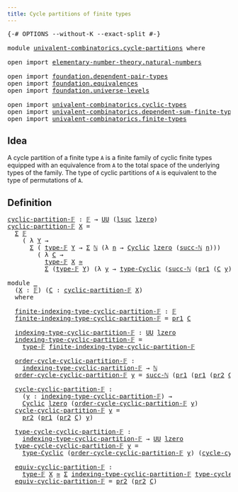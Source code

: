 ```yaml
---
title: Cycle partitions of finite types
---
```


<pre class="Agda"><a id="58" class="Symbol">{-#</a> <a id="62" class="Keyword">OPTIONS</a> <a id="70" class="Pragma">--without-K</a> <a id="82" class="Pragma">--exact-split</a> <a id="96" class="Symbol">#-}</a>

<a id="101" class="Keyword">module</a> <a id="108" href="univalent-combinatorics.cycle-partitions.html" class="Module">univalent-combinatorics.cycle-partitions</a> <a id="149" class="Keyword">where</a>

<a id="156" class="Keyword">open</a> <a id="161" class="Keyword">import</a> <a id="168" href="elementary-number-theory.natural-numbers.html" class="Module">elementary-number-theory.natural-numbers</a>

<a id="210" class="Keyword">open</a> <a id="215" class="Keyword">import</a> <a id="222" href="foundation.dependent-pair-types.html" class="Module">foundation.dependent-pair-types</a>
<a id="254" class="Keyword">open</a> <a id="259" class="Keyword">import</a> <a id="266" href="foundation.equivalences.html" class="Module">foundation.equivalences</a>
<a id="290" class="Keyword">open</a> <a id="295" class="Keyword">import</a> <a id="302" href="foundation.universe-levels.html" class="Module">foundation.universe-levels</a>

<a id="330" class="Keyword">open</a> <a id="335" class="Keyword">import</a> <a id="342" href="univalent-combinatorics.cyclic-types.html" class="Module">univalent-combinatorics.cyclic-types</a>
<a id="379" class="Keyword">open</a> <a id="384" class="Keyword">import</a> <a id="391" href="univalent-combinatorics.dependent-sum-finite-types.html" class="Module">univalent-combinatorics.dependent-sum-finite-types</a>
<a id="442" class="Keyword">open</a> <a id="447" class="Keyword">import</a> <a id="454" href="univalent-combinatorics.finite-types.html" class="Module">univalent-combinatorics.finite-types</a>
</pre>
## Idea

A cycle partition of a finite type `A` is a finite family of cyclic finite types equipped with an equivalence from `A` to the total space of the underlying types of the family. The type of cyclic partitions of `A` is equivalent to the type of permutations of `A`.

## Definition

<pre class="Agda"><a id="cyclic-partition-𝔽"></a><a id="793" href="univalent-combinatorics.cycle-partitions.html#793" class="Function">cyclic-partition-𝔽</a> <a id="812" class="Symbol">:</a> <a id="814" href="univalent-combinatorics.finite-types.html#4635" class="Function">𝔽</a> <a id="816" class="Symbol">→</a> <a id="818" href="foundation-core.universe-levels.html#235" class="Primitive">UU</a> <a id="821" class="Symbol">(</a><a id="822" href="Agda.Primitive.html#780" class="Primitive">lsuc</a> <a id="827" href="Agda.Primitive.html#764" class="Primitive">lzero</a><a id="832" class="Symbol">)</a>
<a id="834" href="univalent-combinatorics.cycle-partitions.html#793" class="Function">cyclic-partition-𝔽</a> <a id="853" href="univalent-combinatorics.cycle-partitions.html#853" class="Bound">X</a> <a id="855" class="Symbol">=</a>
  <a id="859" href="foundation-core.dependent-pair-types.html#515" class="Record">Σ</a> <a id="861" href="univalent-combinatorics.finite-types.html#4635" class="Function">𝔽</a>
    <a id="867" class="Symbol">(</a> <a id="869" class="Symbol">λ</a> <a id="871" href="univalent-combinatorics.cycle-partitions.html#871" class="Bound">Y</a> <a id="873" class="Symbol">→</a>
      <a id="881" href="foundation-core.dependent-pair-types.html#515" class="Record">Σ</a> <a id="883" class="Symbol">(</a> <a id="885" href="univalent-combinatorics.finite-types.html#4683" class="Function">type-𝔽</a> <a id="892" href="univalent-combinatorics.cycle-partitions.html#871" class="Bound">Y</a> <a id="894" class="Symbol">→</a> <a id="896" href="foundation-core.dependent-pair-types.html#515" class="Record">Σ</a> <a id="898" href="elementary-number-theory.natural-numbers.html#1458" class="Datatype">ℕ</a> <a id="900" class="Symbol">(λ</a> <a id="903" href="univalent-combinatorics.cycle-partitions.html#903" class="Bound">n</a> <a id="905" class="Symbol">→</a> <a id="907" href="univalent-combinatorics.cyclic-types.html#3991" class="Function">Cyclic</a> <a id="914" href="Agda.Primitive.html#764" class="Primitive">lzero</a> <a id="920" class="Symbol">(</a><a id="921" href="elementary-number-theory.natural-numbers.html#1492" class="InductiveConstructor">succ-ℕ</a> <a id="928" href="univalent-combinatorics.cycle-partitions.html#903" class="Bound">n</a><a id="929" class="Symbol">)))</a>
        <a id="941" class="Symbol">(</a> <a id="943" class="Symbol">λ</a> <a id="945" href="univalent-combinatorics.cycle-partitions.html#945" class="Bound">C</a> <a id="947" class="Symbol">→</a>
          <a id="959" href="univalent-combinatorics.finite-types.html#4683" class="Function">type-𝔽</a> <a id="966" href="univalent-combinatorics.cycle-partitions.html#853" class="Bound">X</a> <a id="968" href="foundation-core.equivalences.html#1621" class="Function Operator">≃</a>
          <a id="980" href="foundation-core.dependent-pair-types.html#515" class="Record">Σ</a> <a id="982" class="Symbol">(</a><a id="983" href="univalent-combinatorics.finite-types.html#4683" class="Function">type-𝔽</a> <a id="990" href="univalent-combinatorics.cycle-partitions.html#871" class="Bound">Y</a><a id="991" class="Symbol">)</a> <a id="993" class="Symbol">(λ</a> <a id="996" href="univalent-combinatorics.cycle-partitions.html#996" class="Bound">y</a> <a id="998" class="Symbol">→</a> <a id="1000" href="univalent-combinatorics.cyclic-types.html#4436" class="Function">type-Cyclic</a> <a id="1012" class="Symbol">(</a><a id="1013" href="elementary-number-theory.natural-numbers.html#1492" class="InductiveConstructor">succ-ℕ</a> <a id="1020" class="Symbol">(</a><a id="1021" href="foundation-core.dependent-pair-types.html#605" class="Field">pr1</a> <a id="1025" class="Symbol">(</a><a id="1026" href="univalent-combinatorics.cycle-partitions.html#945" class="Bound">C</a> <a id="1028" href="univalent-combinatorics.cycle-partitions.html#996" class="Bound">y</a><a id="1029" class="Symbol">)))</a> <a id="1033" class="Symbol">(</a><a id="1034" href="foundation-core.dependent-pair-types.html#617" class="Field">pr2</a> <a id="1038" class="Symbol">(</a><a id="1039" href="univalent-combinatorics.cycle-partitions.html#945" class="Bound">C</a> <a id="1041" href="univalent-combinatorics.cycle-partitions.html#996" class="Bound">y</a><a id="1042" class="Symbol">)))))</a>

<a id="1049" class="Keyword">module</a> <a id="1056" href="univalent-combinatorics.cycle-partitions.html#1056" class="Module">_</a>
  <a id="1060" class="Symbol">(</a><a id="1061" href="univalent-combinatorics.cycle-partitions.html#1061" class="Bound">X</a> <a id="1063" class="Symbol">:</a> <a id="1065" href="univalent-combinatorics.finite-types.html#4635" class="Function">𝔽</a><a id="1066" class="Symbol">)</a> <a id="1068" class="Symbol">(</a><a id="1069" href="univalent-combinatorics.cycle-partitions.html#1069" class="Bound">C</a> <a id="1071" class="Symbol">:</a> <a id="1073" href="univalent-combinatorics.cycle-partitions.html#793" class="Function">cyclic-partition-𝔽</a> <a id="1092" href="univalent-combinatorics.cycle-partitions.html#1061" class="Bound">X</a><a id="1093" class="Symbol">)</a>
  <a id="1097" class="Keyword">where</a>

  <a id="1106" href="univalent-combinatorics.cycle-partitions.html#1106" class="Function">finite-indexing-type-cyclic-partition-𝔽</a> <a id="1146" class="Symbol">:</a> <a id="1148" href="univalent-combinatorics.finite-types.html#4635" class="Function">𝔽</a>
  <a id="1152" href="univalent-combinatorics.cycle-partitions.html#1106" class="Function">finite-indexing-type-cyclic-partition-𝔽</a> <a id="1192" class="Symbol">=</a> <a id="1194" href="foundation-core.dependent-pair-types.html#605" class="Field">pr1</a> <a id="1198" href="univalent-combinatorics.cycle-partitions.html#1069" class="Bound">C</a>

  <a id="1203" href="univalent-combinatorics.cycle-partitions.html#1203" class="Function">indexing-type-cyclic-partition-𝔽</a> <a id="1236" class="Symbol">:</a> <a id="1238" href="foundation-core.universe-levels.html#235" class="Primitive">UU</a> <a id="1241" href="Agda.Primitive.html#764" class="Primitive">lzero</a>
  <a id="1249" href="univalent-combinatorics.cycle-partitions.html#1203" class="Function">indexing-type-cyclic-partition-𝔽</a> <a id="1282" class="Symbol">=</a>
    <a id="1288" href="univalent-combinatorics.finite-types.html#4683" class="Function">type-𝔽</a> <a id="1295" href="univalent-combinatorics.cycle-partitions.html#1106" class="Function">finite-indexing-type-cyclic-partition-𝔽</a>

  <a id="1338" href="univalent-combinatorics.cycle-partitions.html#1338" class="Function">order-cycle-cyclic-partition-𝔽</a> <a id="1369" class="Symbol">:</a>
    <a id="1375" href="univalent-combinatorics.cycle-partitions.html#1203" class="Function">indexing-type-cyclic-partition-𝔽</a> <a id="1408" class="Symbol">→</a> <a id="1410" href="elementary-number-theory.natural-numbers.html#1458" class="Datatype">ℕ</a>
  <a id="1414" href="univalent-combinatorics.cycle-partitions.html#1338" class="Function">order-cycle-cyclic-partition-𝔽</a> <a id="1445" href="univalent-combinatorics.cycle-partitions.html#1445" class="Bound">y</a> <a id="1447" class="Symbol">=</a> <a id="1449" href="elementary-number-theory.natural-numbers.html#1492" class="InductiveConstructor">succ-ℕ</a> <a id="1456" class="Symbol">(</a><a id="1457" href="foundation-core.dependent-pair-types.html#605" class="Field">pr1</a> <a id="1461" class="Symbol">(</a><a id="1462" href="foundation-core.dependent-pair-types.html#605" class="Field">pr1</a> <a id="1466" class="Symbol">(</a><a id="1467" href="foundation-core.dependent-pair-types.html#617" class="Field">pr2</a> <a id="1471" href="univalent-combinatorics.cycle-partitions.html#1069" class="Bound">C</a><a id="1472" class="Symbol">)</a> <a id="1474" href="univalent-combinatorics.cycle-partitions.html#1445" class="Bound">y</a><a id="1475" class="Symbol">))</a>

  <a id="1481" href="univalent-combinatorics.cycle-partitions.html#1481" class="Function">cycle-cyclic-partition-𝔽</a> <a id="1506" class="Symbol">:</a>
    <a id="1512" class="Symbol">(</a><a id="1513" href="univalent-combinatorics.cycle-partitions.html#1513" class="Bound">y</a> <a id="1515" class="Symbol">:</a> <a id="1517" href="univalent-combinatorics.cycle-partitions.html#1203" class="Function">indexing-type-cyclic-partition-𝔽</a><a id="1549" class="Symbol">)</a> <a id="1551" class="Symbol">→</a>
    <a id="1557" href="univalent-combinatorics.cyclic-types.html#3991" class="Function">Cyclic</a> <a id="1564" href="Agda.Primitive.html#764" class="Primitive">lzero</a> <a id="1570" class="Symbol">(</a><a id="1571" href="univalent-combinatorics.cycle-partitions.html#1338" class="Function">order-cycle-cyclic-partition-𝔽</a> <a id="1602" href="univalent-combinatorics.cycle-partitions.html#1513" class="Bound">y</a><a id="1603" class="Symbol">)</a>
  <a id="1607" href="univalent-combinatorics.cycle-partitions.html#1481" class="Function">cycle-cyclic-partition-𝔽</a> <a id="1632" href="univalent-combinatorics.cycle-partitions.html#1632" class="Bound">y</a> <a id="1634" class="Symbol">=</a>
    <a id="1640" href="foundation-core.dependent-pair-types.html#617" class="Field">pr2</a> <a id="1644" class="Symbol">(</a><a id="1645" href="foundation-core.dependent-pair-types.html#605" class="Field">pr1</a> <a id="1649" class="Symbol">(</a><a id="1650" href="foundation-core.dependent-pair-types.html#617" class="Field">pr2</a> <a id="1654" href="univalent-combinatorics.cycle-partitions.html#1069" class="Bound">C</a><a id="1655" class="Symbol">)</a> <a id="1657" href="univalent-combinatorics.cycle-partitions.html#1632" class="Bound">y</a><a id="1658" class="Symbol">)</a>

  <a id="1663" href="univalent-combinatorics.cycle-partitions.html#1663" class="Function">type-cycle-cyclic-partition-𝔽</a> <a id="1693" class="Symbol">:</a>
    <a id="1699" href="univalent-combinatorics.cycle-partitions.html#1203" class="Function">indexing-type-cyclic-partition-𝔽</a> <a id="1732" class="Symbol">→</a> <a id="1734" href="foundation-core.universe-levels.html#235" class="Primitive">UU</a> <a id="1737" href="Agda.Primitive.html#764" class="Primitive">lzero</a>
  <a id="1745" href="univalent-combinatorics.cycle-partitions.html#1663" class="Function">type-cycle-cyclic-partition-𝔽</a> <a id="1775" href="univalent-combinatorics.cycle-partitions.html#1775" class="Bound">y</a> <a id="1777" class="Symbol">=</a>
    <a id="1783" href="univalent-combinatorics.cyclic-types.html#4436" class="Function">type-Cyclic</a> <a id="1795" class="Symbol">(</a><a id="1796" href="univalent-combinatorics.cycle-partitions.html#1338" class="Function">order-cycle-cyclic-partition-𝔽</a> <a id="1827" href="univalent-combinatorics.cycle-partitions.html#1775" class="Bound">y</a><a id="1828" class="Symbol">)</a> <a id="1830" class="Symbol">(</a><a id="1831" href="univalent-combinatorics.cycle-partitions.html#1481" class="Function">cycle-cyclic-partition-𝔽</a> <a id="1856" href="univalent-combinatorics.cycle-partitions.html#1775" class="Bound">y</a><a id="1857" class="Symbol">)</a>

  <a id="1862" href="univalent-combinatorics.cycle-partitions.html#1862" class="Function">equiv-cyclic-partition-𝔽</a> <a id="1887" class="Symbol">:</a>
    <a id="1893" href="univalent-combinatorics.finite-types.html#4683" class="Function">type-𝔽</a> <a id="1900" href="univalent-combinatorics.cycle-partitions.html#1061" class="Bound">X</a> <a id="1902" href="foundation-core.equivalences.html#1621" class="Function Operator">≃</a> <a id="1904" href="foundation-core.dependent-pair-types.html#515" class="Record">Σ</a> <a id="1906" href="univalent-combinatorics.cycle-partitions.html#1203" class="Function">indexing-type-cyclic-partition-𝔽</a> <a id="1939" href="univalent-combinatorics.cycle-partitions.html#1663" class="Function">type-cycle-cyclic-partition-𝔽</a>
  <a id="1971" href="univalent-combinatorics.cycle-partitions.html#1862" class="Function">equiv-cyclic-partition-𝔽</a> <a id="1996" class="Symbol">=</a> <a id="1998" href="foundation-core.dependent-pair-types.html#617" class="Field">pr2</a> <a id="2002" class="Symbol">(</a><a id="2003" href="foundation-core.dependent-pair-types.html#617" class="Field">pr2</a> <a id="2007" href="univalent-combinatorics.cycle-partitions.html#1069" class="Bound">C</a><a id="2008" class="Symbol">)</a>
</pre>